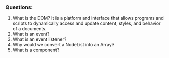### Questions:
1. What is the DOM?
 It is a platform and interface that allows programs and scripts to dynamically access and update content, styles, and behavior of a documents.
2. What is an event?
3. What is an event listener?
4. Why would we convert a NodeList into an Array?
5. What is a component? 
